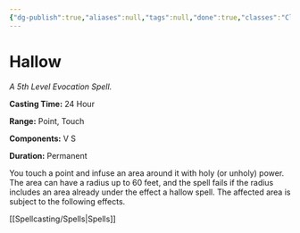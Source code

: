 ```yaml
---
{"dg-publish":true,"aliases":null,"tags":null,"done":true,"classes":"Cleric,","spellLevel":5,"school":"Evocation","source":"PHB","permalink":"/spells/hallow/","dgHomeLink":false,"dgPassFrontmatter":true}
---
```


# Hallow
*A 5th Level Evocation Spell.*

**Casting Time:** 24 Hour

**Range:** Point, Touch

**Components:** V S 

**Duration:** Permanent

You touch a point and infuse an area around it with holy (or unholy) power. The area can have a radius up to 60 feet, and the spell fails if the radius includes an area already under the effect a hallow spell. The affected area is subject to the following effects.

[[Spellcasting/Spells|Spells]]